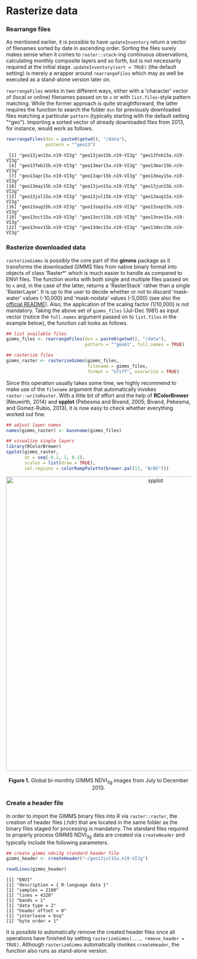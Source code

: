 
# Rasterize data

### Rearrange files
As mentioned earlier, it is possible to have `updateInventory` return a vector of filenames sorted by date in ascending order. Sorting the files surely makes sense when it comes to `raster::stack`-ing continuous observations, calculating monthly composite layers and so forth, but is not necessarily required at the initial stage. `updateInventory(sort = TRUE)` (the default setting) is merely a wrapper around `rearrangeFiles` which may as well be executed as a stand-alone version later on. 

`rearrangeFiles` works in two different ways, either with a 'character' vector of (local or online) filenames passed on to `x` or with `list.files`-style pattern matching. While the former approach is quite straightforward, the latter requires the function to search the folder `dsn` for previously downloaded files matching a particular `pattern` (typically starting with the default setting "^geo"). Importing a sorted vector of already downloaded files from 2013, for instance, would work as follows.


```r
rearrangeFiles(dsn = paste0(getwd(), "/data"), 
               pattern = "^geo13")
```


```
 [1] "geo13jan15a.n19-VI3g" "geo13jan15b.n19-VI3g" "geo13feb15a.n19-VI3g"
 [4] "geo13feb15b.n19-VI3g" "geo13mar15a.n19-VI3g" "geo13mar15b.n19-VI3g"
 [7] "geo13apr15a.n19-VI3g" "geo13apr15b.n19-VI3g" "geo13may15a.n19-VI3g"
[10] "geo13may15b.n19-VI3g" "geo13jun15a.n19-VI3g" "geo13jun15b.n19-VI3g"
[13] "geo13jul15a.n19-VI3g" "geo13jul15b.n19-VI3g" "geo13aug15a.n19-VI3g"
[16] "geo13aug15b.n19-VI3g" "geo13sep15a.n19-VI3g" "geo13sep15b.n19-VI3g"
[19] "geo13oct15a.n19-VI3g" "geo13oct15b.n19-VI3g" "geo13nov15a.n19-VI3g"
[22] "geo13nov15b.n19-VI3g" "geo13dec15a.n19-VI3g" "geo13dec15b.n19-VI3g"
```

### Rasterize downloaded data
`rasterizeGimms` is possibly the core part of the **gimms** package as it transforms the downloaded GIMMS files from native binary format into objects of class 'Raster*' which is much easier to handle as compared to ENVI files. The function works with both single and multiple files passed on to `x` and, in the case of the latter, returns a 'RasterStack' rather than a single 'RasterLayer'. It is up to the user to decide whether or not to discard 'mask-water' values (-10,000) and 'mask-nodata' values (-5,000) (see also the [official README](http://ecocast.arc.nasa.gov/data/pub/gimms/3g.v0/00READMEgeo.txt)). Also, the application of the scaling factor (1/10,000) is not mandatory. Taking the above set of `gimms_files` (Jul-Dec 1981) as input vector (notice the `full.names` argument passed on to `list.files` in the example below), the function call looks as follows.


```r
## list available files
gimms_files <- rearrangeFiles(dsn = paste0(getwd(), "/data"), 
                              pattern = "^geo81", full.names = TRUE)

## rasterize files
gimms_raster <- rasterizeGimms(gimms_files, 
                               filename = gimms_files, 
                               format = "GTiff", overwrite = TRUE)
```



Since this operation usually takes some time, we highly recommend to make use of the `filename` argument that automatically invokes `raster::writeRaster`. With a little bit of effort and the help of **RColorBrewer** (Neuwirth, 2014) and **spplot** (Pebesma and Bivand, 2005; Bivand, Pebesma, and Gomez-Rubio, 2013), it is now easy to check whether everything worked out fine.


```r
## adjust layer names
names(gimms_raster) <- basename(gimms_files)

## visualize single layers
library(RColorBrewer)
spplot(gimms_raster, 
       at = seq(-0.2, 1, 0.1), 
       scales = list(draw = TRUE), 
       col.regions = colorRampPalette(brewer.pal(11, "BrBG")))
```

<center>
  <img src="http://i.imgur.com/Qr3FuNr.png" alt="spplot" style="width: 800px;"/>
  <br><br><b>Figure 1.</b> Global bi-monthly GIMMS NDVI<sub>3g</sub> images from July to December 2013.
</center>

### Create a header file
In order to import the GIMMS binary files into R via `raster::raster`, the creation of header files (.hdr) that are located in the same folder as the binary files staged for processing is mandatory. The standard files required to properly process GIMMS NDVI<sub>3g</sub> data are created via `createHeader` and typically include the following parameters. 


```r
## create gimms ndvi3g standard header file
gimms_header <- createHeader("~/geo13jul15a.n19-VI3g")

readLines(gimms_header)
```


```
[1] "ENVI"
[1] "description = { R-language data }"
[1] "samples = 2160"
[1] "lines = 4320"
[1] "bands = 1"
[1] "data type = 2"
[1] "header offset = 0"
[1] "interleave = bsq"
[1] "byte order = 1"
```

It is possible to automatically remove the created header files once all operations have finished by setting `rasterizeGimms(..., remove_header = TRUE)`. Although `rasterizeGimms` automatically invokes `createHeader`, the function also runs as stand-alone version.



